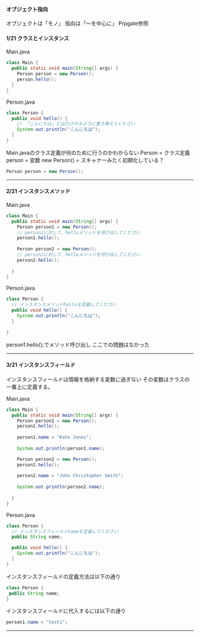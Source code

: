 #### オブジェクト指向
オブジェクトは「モノ」
指向は「〜を中心に」
Prpgate参照

#### 1/21 クラスとインスタンス
Main.java
```java
class Main {
  public static void main(String[] args) {
    Person person = new Person();
    person.hello();
  }
}

```

Person.java
```java
class Person {
  public void hello() {
    // 「こんにちは」と出力されるように書き換えてください
    System.out.println("こんにちは");
  }
}

```

Main.javaのクラス定義が何のために行うのかわからない
Person = クラス定義
person = 変数
new Person() = スキャナーみたく初期化している？
```java
Person person = new Person();
```

***
#### 2/21 インスタンスメソッド
Main.java
```java
class Main {
  public static void main(String[] args) {
    Person person1 = new Person();
    // person1に対して、helloメソッドを呼び出してください
    person1.hello();
    
    Person person2 = new Person();
    // person2に対して、helloメソッドを呼び出してください
    person2.hello();
    
  }
}

```

Person.java
```java
class Person {
  // インスタンスメソッドhelloを定義してください
  public void hello() {
    System.out.println("こんにちは");
  }
  
}
```

person1.hello();でメソッド呼び出し
ここでの問題はなかった
***
#### 3/21 インスタンスフィールド
インスタンスフィールドは情報を格納する変数に過ぎない
その変数はクラスの一番上に定義する。

Main.java
```java
class Main {
  public static void main(String[] args) {
    Person person1 = new Person();
    person1.hello();
    
    person1.name = "Kate Jones";
    
    System.out.println(person1.name);

    Person person2 = new Person();
    person2.hello();
    
    person2.name = "John Christopher Smith";
    
    System.out.println(person2.name);
    
  }
}

```

Person.java
```java
class Person {
  // インスタンスフィールドnameを定義してください
  public String name;

  public void hello() {
    System.out.println("こんにちは");
  }
}

```

インスタンスフィールドの定義方法は以下の通り
```java
class Person {
 public String name;
}
```

インスタンスフィールドに代入するには以下の通り
```java
person1.name = "test1";
```
***

